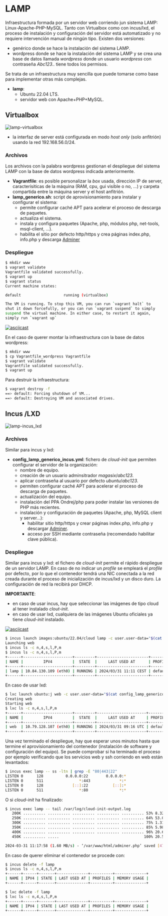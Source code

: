# LAMP

Infraestructura formada por un servidor web corriendo jun sistema LAMP: Linux-Apache-PHP-MySQL. Tanto con Virtualbox como con incus/lxd, el proceso de instalación y configuración del servidor está automatizado y no requiere intervención manual de ningún tipo. Existen dos versiones:

- genérico donde se hace la instalación del sistema LAMP.
- wordpress donde se hace la instalación del sistema LAMP y se crea una base de datos llamada *wordpress* donde un usuario *wordpress* con contraseña *Abc123..* tiene todos los permisos.

 Se trata de un infraestructura muy sencilla que puede tomarse como base para implementar otras más complejas.

- **lamp**:
  - Ubuntu 22.04 LTS.
  - servidor web con Apache+PHP+MySQL.

## Virtualbox

![lamp-virtualbox](imagenes/lamp-virtualbox.svg)

- la interfaz de server está configurada en modo *host only* (solo anfitrión) usando la red 192.168.56.0/24.

### Archivos

Los archivos con la palabra wordpress gestionan el despliegue del sistema LAMP con la base de datos wordpress indicada anteriormente.

- **Vagrantfile**: es posible personalizar la *box* usada, dirección IP de server, caracterísiticas de la máquina (RAM, cpu, gui visible o no, ...) y carpeta compartida entre la máquina server y el host anfitrión.
- **lamp_generico.sh**: script de aprovisionamiento para instalar y configurar el sistema:
  - permite configurar caché APT para acelerar el proceso de descarga de paquetes.
  - actualiza el sistema.
  - instala y configura paquetes (Apache, php, módulos php, net-tools, msql-client, ...).
  - habilita el sitio por defecto http/https y crea páginas index.php, info.php y descarga [Adminer](https://www.adminer.org/)


### Despliegue

```bash
$ mkdir www
$ vagrant validate
Vagrantfile validated successfully.
$ vagrant up
$ vagrant status
Current machine states:

default                   running (virtualbox)

The VM is running. To stop this VM, you can run `vagrant halt` to
shut it down forcefully, or you can run `vagrant suspend` to simply
suspend the virtual machine. In either case, to restart it again,
simply run `vagrant up`
```
[![asciicast](https://asciinema.org/a/649977.svg)](https://asciinema.org/a/649977)

En el caso de querer montar la infraestructura con la base de datos wordpress:

```bash
$ mkdir www
$ cp Vagrantfile_wordpress Vagrantfile
$ vagrant validate
Vagrantfile validated successfully.
$ vagrant up
```

Para destruir la infraestructura:

```bash
$ vagrant destroy -f
==> default: Forcing shutdown of VM...
==> default: Destroying VM and associated drives.
```

## Incus /LXD

![lamp-incus_lxd](imagenes/lamp-incus_lxd.svg)

### Archivos

Similar para incus y lxd:

- **config_lamp_generico_incus.yml**: fichero de *cloud-init* que permiten configurar el servidor de la organización:
  - nombre de equipo.
  - creación de un usuario adminsitrador *magasix*/*abc123.*
  - aplicar contraseña al usuario por defecto *ubuntu*/*abc123.*
  - permiten configurar caché APT para acelerar el proceso de descarga de paquetes.
  - actualización del equipo.
  - instalación del PPA Ondrej/php para poder instalar las versiones de PHP más recientes.
  - instalación y configuración de paquetes (Apache, php, MySQL client y server...):
    - habilitar sitio http/https y crear páginas index.php, info.php y descargar [Adminer](https://www.adminer.org/).
    - acceso por SSH mediante contraseña (recomendado habilitar clave pública).

### Despliegue

Similar para incus y lxd: el fichero de *cloud-init* permite el rápido despliegue de un servidor LAMP. En caso de no indicar un *profile* se empleará el *profile* por defecto, por lo que el contenedor tendrá una NIC conectada a la red creada durante el proceso de inicialización de incus/lxd y un disco duro. La configuración de red la recibirá por DHCP.

**IMPORTANTE**:

- en caso de usar incus, hay que seleccionar las imágenes de tipo cloud al tener instalado *clout-init*.
- en caso de usar lxd, cualquiera de las imágenes Ubuntu oficiales ya tiene *cloud-init* instalado.

[![asciicast](https://asciinema.org/a/649979.svg)](https://asciinema.org/a/649979)

```bash
$ incus launch images:ubuntu/22.04/cloud lamp -c user.user-data="$(cat config_lamp_generico_incus.yml)"
Launching web
$ incus ls -c n,4,s,l,P,m
$ incus ls -c n,4,s,l,P,m
+------+----------------------+---------+-----------------------+----------+--------------+
| NAME |         IPV4         |  STATE  |     LAST USED AT      | PROFILES | MEMORY USAGE |
+------+----------------------+---------+-----------------------+----------+--------------+
| lamp | 10.84.130.109 (eth0) | RUNNING | 2024/03/31 11:11 CEST | default  | 140.73MiB    |
+------+----------------------+---------+-----------------------+----------+--------------+
```

En caso de usar lxd:

```bash
$ lxc launch ubuntu:j web -c user.user-data="$(cat config_lamp_generico_lxd.yml)"
Creating web
Starting web
$ lxc ls -c n,4,s,l,P,m
+------+----------------------+---------+----------------------+----------+--------------+
| NAME |         IPV4         |  STATE  |     LAST USED AT     | PROFILES | MEMORY USAGE |
+------+----------------------+---------+----------------------+----------+--------------+
| web  | 10.79.128.107 (eth0) | RUNNING | 2024/03/31 09:16 UTC | default  | 168.77MiB    |
+------+----------------------+---------+----------------------+----------+-------------
```

Una vez terminado el despliegue, hay que esperar unos minutos hasta que termine el aprovisionamiento del contenedor (instalación de software y configuración del equipo). Se puede comprobar si ha terminado el proceso por ejemplo verificando que los servicios web y ssh corriendo en web están levantados:

```bash
$ incus exec lamp -- ss -ltn | grep -E "80|443|22"
LISTEN 0      128          0.0.0.0:22        0.0.0.0:*          
LISTEN 0      511                *:443             *:*          
LISTEN 0      128             [::]:22           [::]:*          
LISTEN 0      511                *:80              *:* 
```

O si *cloud-init* ha finalizado:

```bash
$ incus exec lamp -- tail /var/log/cloud-init-output.log
   200K .......... .......... .......... .......... .......... 53% 8.32M 0s
   250K .......... .......... .......... .......... .......... 64% 53.0M 0s
   300K .......... .......... .......... .......... .......... 75% 1.31M 0s
   350K .......... .......... .......... .......... .......... 85% 5.98M 0s
   400K .......... .......... .......... .......... .......... 96% 20.6M 0s
   450K .......... .....                                      100% 20.5M=0.3s

2024-03-31 11:17:58 (1.60 MB/s) - ‘/var/www/html/adminer.php’ saved [476603/476603]
```

En caso de querer eliminar el contenedor se procede con:

```bash
$ incus delete -f lamp 
$ incus ls -c n,4,s,l,P,m
+------+------+-------+--------------+----------+--------------+
| NAME | IPV4 | STATE | LAST USED AT | PROFILES | MEMORY USAGE |
+------+------+-------+--------------+----------+--------------+
```

```bash
$ lxc delete -f lamp 
$ lxc ls -c n,4,s,l,P,m
+------+------+-------+--------------+----------+--------------+
| NAME | IPV4 | STATE | LAST USED AT | PROFILES | MEMORY USAGE |
+------+------+-------+--------------+----------+--------------+
```

